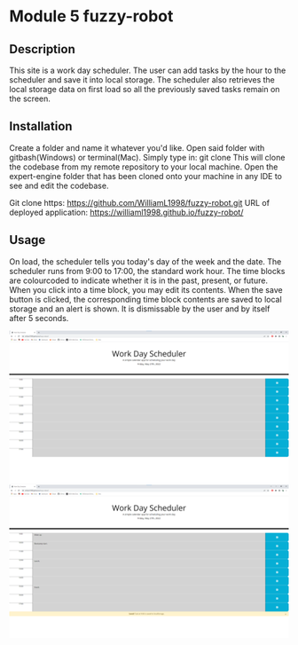 # Module 5 fuzzy-robot

## Description
This site is a work day scheduler. The user can add tasks by the hour to the scheduler and save it into local storage. The scheduler also retrieves the local storage data on first load so all the previously saved tasks remain on the screen.

## Installation
Create a folder and name it whatever you'd like. Open said folder with gitbash(Windows) or terminal(Mac). Simply type in: git clone This will clone the codebase from my remote repository to your local machine. Open the expert-engine folder that has been cloned onto your machine in any IDE to see and edit the codebase.

Git clone https: https://github.com/WilliamL1998/fuzzy-robot.git URL of deployed application: https://williaml1998.github.io/fuzzy-robot/

## Usage
On load, the scheduler tells you today's day of the week and the date. The scheduler runs from 9:00 to 17:00, the standard work hour. The time blocks are colourcoded to indicate whether it is in the past, present, or future. When you click into a time block, you may edit its contents. When the save button is clicked, the corresponding time block contents are saved to local storage and an alert is shown. It is dismissable by the user and by itself after 5 seconds.

![Screenshot 1](./assets/images/Screenshot%201.png)
![Screenshot 1](./assets/images/Screenshot%202.png)